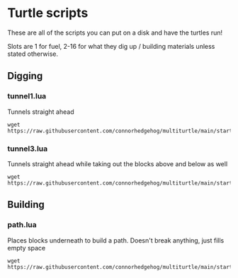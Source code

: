 # Turtle scripts
These are all of the scripts you can put on a disk and have the turtles run!<br>

Slots are 1 for fuel, 2-16 for what they dig up / building materials unless stated otherwise.
## Digging
### tunnel1.lua
Tunnels straight ahead
```
wget https://raw.githubusercontent.com/connorhedgehog/multiturtle/main/startup/tunnel1.lua
```
### tunnel3.lua
Tunnels straight ahead while taking out the blocks above and below as well
```
wget https://raw.githubusercontent.com/connorhedgehog/multiturtle/main/startup/tunnel3.lua
```
## Building
### path.lua
Places blocks underneath to build a path. Doesn't break anything, just fills empty space
```
wget https://raw.githubusercontent.com/connorhedgehog/multiturtle/main/startup/path.lua
```
